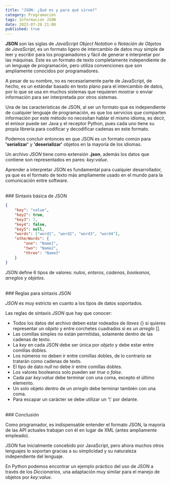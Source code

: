 ```yaml
---
title: "JSON: ¿Qué es y para qué sirve?"
category: Programación
tags: Información JSON
date: 2022-07-28 21:00
published: true
---
```


**JSON** son las siglas de *JavaScript Object Notation* o *Notación de Objetos de JavaScript*, es un formato ligero de intercambio de datos muy simple de leer y escribir para los programadores y fácil de generar e interpretar por las máquinas. Este es un formato de texto completamente independiente de un lenguaje de programación, pero utiliza convenciones que son ampliamente conocidos por programadores.

A pesar de su nombre, no es necesariamente parte de JavaScript, de hecho, es un estándar basado en texto plano para el intercambio de datos, por lo que se usa en muchos sistemas que requieren mostrar o enviar información para ser interpretada por otros sistemas.

Una de las características de JSON, al ser un formato que es independiente de cualquier lenguaje de programación, es que los servicios que comparten información por este método no necesitan hablar el mismo idioma, es decir, el emisor puede ser Java y el receptor Python, pues cada uno tiene su propia librería para codificar y decodificar cadenas en este formato.

Podemos concluir entonces en que JSON es un formato común para **'serializar'** y **'deserializar'** objetos en la mayoría de los idiomas.

Un archivo *JSON* tiene como extensión **.json**, además los datos que contiene son representados en pares: *key:value*.

Aprender a interpretar JSON es fundamental para cualquier desarrollador, ya que es el formato de texto más ampliamente usado en el mundo para la comunicación entre software.

<div id="Sintaxis JSON"><br></div>
### Sintaxis básica de JSON

```json
{
    "key": "value",
    "key2": true,
    "key3": 7,
    "key4": false,
    "key5": null,
    "words": ["word1", "word2", "word3", "word4"],
    "otherWords": {
        "one": "Name1",
        "two": "Name2",
        "three": "Name3"
    }
}
```

JSON define 6 tipos de valores: *nulos*, *enteros*, *cadenas*, *booleanos*, *arreglos* y *objetos*.

<div id="Reglas Sintaxis JSON"><br></div>
### Reglas para sintaxis JSON

*JSON* es muy estricto en cuanto a los tipos de datos soportados.

Las reglas de sintaxis *JSON* que hay que conocer:

* Todos los datos del archivo deben estar rodeados de *llaves* {} si quieres representar un *objeto* y entre corchetes cuadrados si es un *arreglo* [].
* Las comillas simples no están permitidas, solamente dentro de las cadenas de texto.
* La *key* en cada JSON debe ser única por *objeto* y debe estar entre comillas dobles.
* Los números no deben ir entre comillas dobles, de lo contrario se tratarán como cadenas de texto.
* El tipo de dato *null* no debe ir entre comillas dobles.
* Los valores booleanos solo pueden ser *true* o *false*.
* Cada par *key:value* debe terminar con una coma, excepto el último elemento.
* Un solo objeto dentro de un *arreglo* debe terminar también con una coma.
* Para escapar un carácter se debe utilizar un '\\' por delante.

<div><br></div>
### Conclusión

Como programador, es indispensable entender el formato JSON, la mayoría de las API actuales trabajan con él en lugar de XML (antes ampliamente empleado).

JSON fue inicialmente concebido por JavaScript, pero ahora muchos otros lenguajes lo soportan gracias a su simplicidad y su naturaleza independiente del lenguaje.

En Python podemos encontrar un ejemplo práctico del uso de JSON a través de los *Diccionarios*, una adaptación muy similar para el manejo de objetos por *key:value*.
